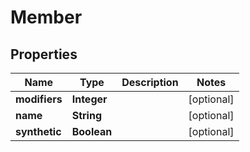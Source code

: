 # Member

## Properties
Name | Type | Description | Notes
------------ | ------------- | ------------- | -------------
**modifiers** | **Integer** |  |  [optional]
**name** | **String** |  |  [optional]
**synthetic** | **Boolean** |  |  [optional]
